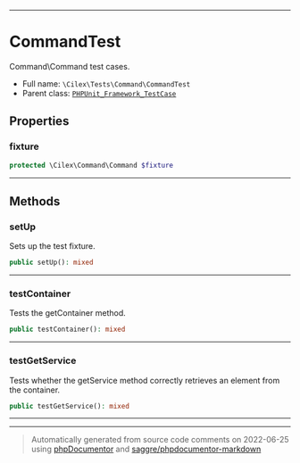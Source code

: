 ***

# CommandTest

Command\Command test cases.



* Full name: `\Cilex\Tests\Command\CommandTest`
* Parent class: [`PHPUnit_Framework_TestCase`](../../../PHPUnit_Framework_TestCase.md)



## Properties


### fixture



```php
protected \Cilex\Command\Command $fixture
```






***

## Methods


### setUp

Sets up the test fixture.

```php
public setUp(): mixed
```











***

### testContainer

Tests the getContainer method.

```php
public testContainer(): mixed
```











***

### testGetService

Tests whether the getService method correctly retrieves an element from
the container.

```php
public testGetService(): mixed
```











***


***
> Automatically generated from source code comments on 2022-06-25 using [phpDocumentor](http://www.phpdoc.org/) and [saggre/phpdocumentor-markdown](https://github.com/Saggre/phpDocumentor-markdown)
